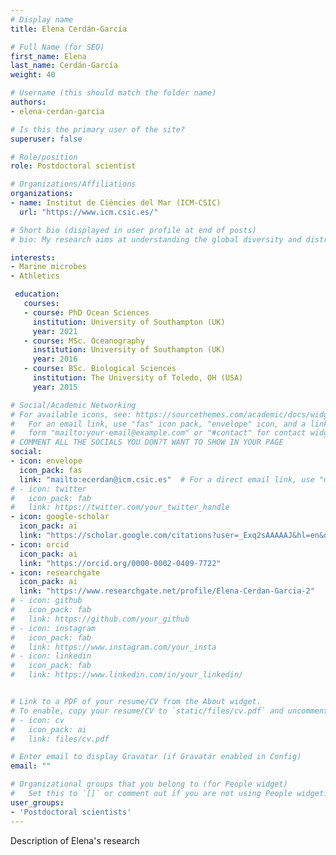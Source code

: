 ```yaml
---
# Display name
title: Elena Cerdán-García

# Full Name (for SEO)
first_name: Elena
last_name: Cerdán-García
weight: 40

# Username (this should match the folder name)
authors:
- elena-cerdan-garcia

# Is this the primary user of the site?
superuser: false

# Role/position
role: Postdoctoral scientist

# Organizations/Affiliations
organizations:
- name: Institut de Ciències del Mar (ICM-CSIC)
  url: "https://www.icm.csic.es/"

# Short bio (displayed in user profile at end of posts)
# bio: My research aims at understanding the global diversity and distribution of eukaryotic and prokaryotic microbes employing curated phylogenetic frameworks focusing on novel environmental taxa.

interests:
- Marine microbes
- Athletics

 education:
   courses:
   - course: PhD Ocean Sciences
     institution: University of Southampton (UK)
     year: 2021
   - course: MSc. Oceanography
     institution: University of Southampton (UK)
     year: 2016
   - course: BSc. Biological Sciences
     institution: The University of Toledo, OH (USA)
     year: 2015

# Social/Academic Networking
# For available icons, see: https://sourcethemes.com/academic/docs/widgets/#icons
#   For an email link, use "fas" icon pack, "envelope" icon, and a link in the
#   form "mailto:your-email@example.com" or "#contact" for contact widget.
# COMMENT ALL THE SOCIALS YOU DON?T WANT TO SHOW IN YOUR PAGE
social:
- icon: envelope
  icon_pack: fas
  link: "mailto:ecerdan@icm.csic.es"  # For a direct email link, use "mailto:test@example.org".
# - icon: twitter
#   icon_pack: fab
#   link: https://twitter.com/your_twitter_handle
- icon: google-scholar
  icon_pack: ai
  link: "https://scholar.google.com/citations?user=_Exq2sAAAAAJ&hl=en&oi=ao"
- icon: orcid
  icon_pack: ai
  link: "https://orcid.org/0000-0002-0409-7722"
- icon: researchgate
  icon_pack: ai
  link: "https://www.researchgate.net/profile/Elena-Cerdan-Garcia-2"
# - icon: github
#   icon_pack: fab
#   link: https://github.com/your_github
# - icon: instagram
#   icon_pack: fab
#   link: https://www.instagram.com/your_insta
# - icon: linkedin
#   icon_pack: fab
#   link: https://www.linkedin.com/in/your_linkedin/


# Link to a PDF of your resume/CV from the About widget.
# To enable, copy your resume/CV to `static/files/cv.pdf` and uncomment the lines below.
# - icon: cv
#   icon_pack: ai
#   link: files/cv.pdf

# Enter email to display Gravatar (if Gravatar enabled in Config)
email: ""

# Organizational groups that you belong to (for People widget)
#   Set this to `[]` or comment out if you are not using People widget.
user_groups:
- 'Postdoctoral scientists'
---
```

Description of Elena's research

